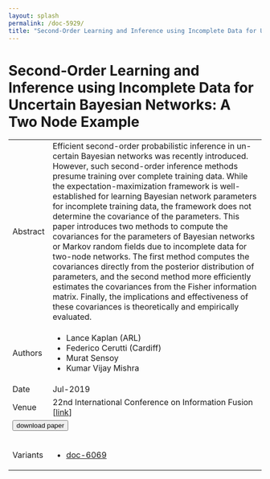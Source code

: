 ```yaml
---
layout: splash
permalink: /doc-5929/
title: "Second-Order Learning and Inference using Incomplete Data for Uncertain Bayesian Networks: A Two Node Example"
---
```


# Second-Order Learning and Inference using Incomplete Data for Uncertain Bayesian Networks: A Two Node Example

<table>
    <tbody>
    <tr>
        <td>Abstract</td>
        <td>Efficient second-order probabilistic inference in un- certain Bayesian networks was recently introduced. However, such second-order inference methods presume training over complete training data. While the expectation-maximization framework is well-established for learning Bayesian network parameters for incomplete training data, the framework does not determine the covariance of the parameters. This paper introduces two methods to compute the covariances for the parameters of Bayesian networks or Markov random fields due to incomplete data for two-node networks. The first method computes the covariances directly from the posterior distribution of parameters, and the second method more efficiently estimates the covariances from the Fisher information matrix. Finally, the implications and effectiveness of these covariances is theoretically and empirically evaluated.</td>
    </tr>
    <tr>
        <td>Authors</td>
        <td>
            <ul>
                <li>Lance Kaplan (ARL)</li>
                <li>Federico Cerutti (Cardiff)</li>
                <li>Murat Sensoy</li>
                <li>Kumar Vijay Mishra</li>
            </ul>
        </td>
    </tr>
    <tr>
        <td>Date</td>
        <td>Jul-2019</td>
    </tr>
    <tr>
        <td>Venue</td>
        <td>22nd International Conference on Information Fusion [<a href="https://ieeexplore.ieee.org/abstract/document/9190472">link</a>]</td>
    </tr>
        <tr>
            <td colspan="2">
                <form method="get" action="https://ieeexplore.ieee.org/abstract/document/9190472">
                    <button type="submit">download paper</button>
                </form>
            </td>
        </tr>
        <tr>
            <td>Variants</td>
            <td>
                <ul>
                    <li><a href="\doc-6069\">doc-6069</a></li>
                </ul>
            </td>
        </tr>
    </tbody>
</table>
